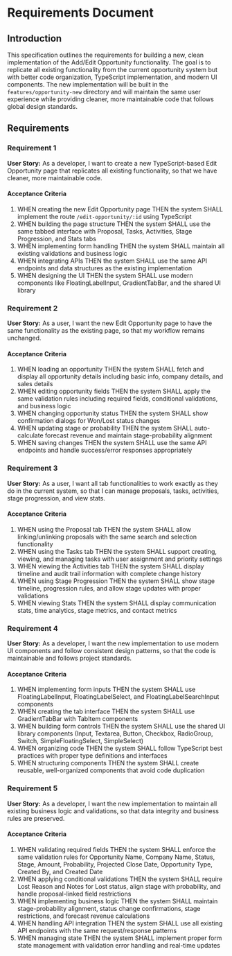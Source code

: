 # Requirements Document

## Introduction

This specification outlines the requirements for building a new, clean implementation of the Add/Edit Opportunity functionality. The goal is to replicate all existing functionality from the current opportunity system but with better code organization, TypeScript implementation, and modern UI components. The new implementation will be built in the `features/opportunity-new` directory and will maintain the same user experience while providing cleaner, more maintainable code that follows global design standards.

## Requirements

### Requirement 1

**User Story:** As a developer, I want to create a new TypeScript-based Edit Opportunity page that replicates all existing functionality, so that we have cleaner, more maintainable code.

#### Acceptance Criteria

1. WHEN creating the new Edit Opportunity page THEN the system SHALL implement the route `/edit-opportunity/:id` using TypeScript
2. WHEN building the page structure THEN the system SHALL use the same tabbed interface with Proposal, Tasks, Activities, Stage Progression, and Stats tabs
3. WHEN implementing form handling THEN the system SHALL maintain all existing validations and business logic
4. WHEN integrating APIs THEN the system SHALL use the same API endpoints and data structures as the existing implementation
5. WHEN designing the UI THEN the system SHALL use modern components like FloatingLabelInput, GradientTabBar, and the shared UI library

### Requirement 2

**User Story:** As a user, I want the new Edit Opportunity page to have the same functionality as the existing page, so that my workflow remains unchanged.

#### Acceptance Criteria

1. WHEN loading an opportunity THEN the system SHALL fetch and display all opportunity details including basic info, company details, and sales details
2. WHEN editing opportunity fields THEN the system SHALL apply the same validation rules including required fields, conditional validations, and business logic
3. WHEN changing opportunity status THEN the system SHALL show confirmation dialogs for Won/Lost status changes
4. WHEN updating stage or probability THEN the system SHALL auto-calculate forecast revenue and maintain stage-probability alignment
5. WHEN saving changes THEN the system SHALL use the same API endpoints and handle success/error responses appropriately

### Requirement 3

**User Story:** As a user, I want all tab functionalities to work exactly as they do in the current system, so that I can manage proposals, tasks, activities, stage progression, and view stats.

#### Acceptance Criteria

1. WHEN using the Proposal tab THEN the system SHALL allow linking/unlinking proposals with the same search and selection functionality
2. WHEN using the Tasks tab THEN the system SHALL support creating, viewing, and managing tasks with user assignment and priority settings
3. WHEN viewing the Activities tab THEN the system SHALL display timeline and audit trail information with complete change history
4. WHEN using Stage Progression THEN the system SHALL show stage timeline, progression rules, and allow stage updates with proper validations
5. WHEN viewing Stats THEN the system SHALL display communication stats, time analytics, stage metrics, and contact metrics

### Requirement 4

**User Story:** As a developer, I want the new implementation to use modern UI components and follow consistent design patterns, so that the code is maintainable and follows project standards.

#### Acceptance Criteria

1. WHEN implementing form inputs THEN the system SHALL use FloatingLabelInput, FloatingLabelSelect, and FloatingLabelSearchInput components
2. WHEN creating the tab interface THEN the system SHALL use GradientTabBar with TabItem components
3. WHEN building form controls THEN the system SHALL use the shared UI library components (Input, Textarea, Button, Checkbox, RadioGroup, Switch, SimpleFloatingSelect, SimpleSelect)
4. WHEN organizing code THEN the system SHALL follow TypeScript best practices with proper type definitions and interfaces
5. WHEN structuring components THEN the system SHALL create reusable, well-organized components that avoid code duplication

### Requirement 5

**User Story:** As a developer, I want the new implementation to maintain all existing business logic and validations, so that data integrity and business rules are preserved.

#### Acceptance Criteria

1. WHEN validating required fields THEN the system SHALL enforce the same validation rules for Opportunity Name, Company Name, Status, Stage, Amount, Probability, Projected Close Date, Opportunity Type, Created By, and Created Date
2. WHEN applying conditional validations THEN the system SHALL require Lost Reason and Notes for Lost status, align stage with probability, and handle proposal-linked field restrictions
3. WHEN implementing business logic THEN the system SHALL maintain stage-probability alignment, status change confirmations, stage restrictions, and forecast revenue calculations
4. WHEN handling API integration THEN the system SHALL use all existing API endpoints with the same request/response patterns
5. WHEN managing state THEN the system SHALL implement proper form state management with validation error handling and real-time updates
